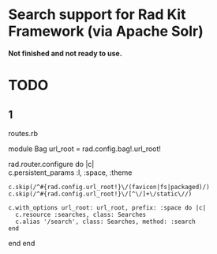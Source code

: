 # Search support for Rad Kit Framework (via Apache Solr)

**Not finished and not ready to use.**


# TODO

## 1
routes.rb

module Bag
  url_root = rad.config.bag!.url_root!
  
  rad.router.configure do |c|  
    c.persistent_params :l, :space, :theme
  
    c.skip(/^#{rad.config.url_root!}\/(favicon|fs|packaged)/)
    c.skip(/^#{rad.config.url_root!}\/[^\/]+\/static\//)
        
    c.with_options url_root: url_root, prefix: :space do |c|      
      c.resource :searches, class: Searches
      c.alias '/search', class: Searches, method: :search
    end
  end
end